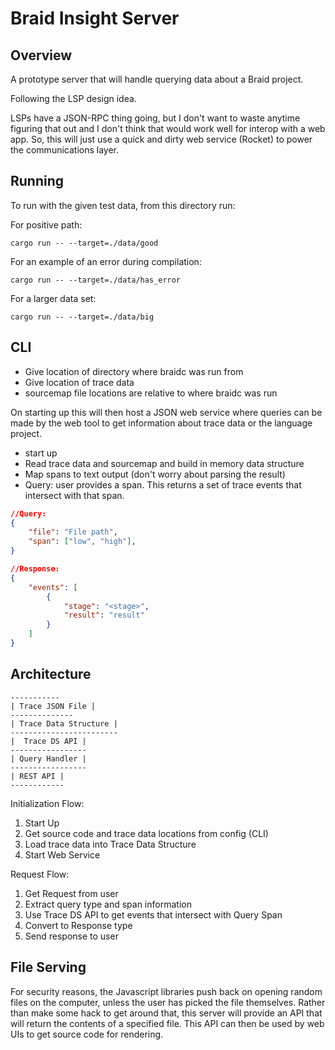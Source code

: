 # Braid Insight Server
## Overview
A prototype server that will handle querying data about a Braid project.

Following the LSP design idea.

LSPs have a JSON-RPC thing going, but I don't want to waste anytime figuring
that out and I don't think that would work well for interop with a web app.
So, this will just use a quick and dirty web service (Rocket) to power the
communications layer.


## Running
To run with the given test data, from this directory run:

For positive path:
```
cargo run -- --target=./data/good
```

For an example of an error during compilation:
```
cargo run -- --target=./data/has_error
```

For a larger data set:
```
cargo run -- --target=./data/big
```

## CLI
- Give location of directory where braidc was run from
- Give location of trace data
- sourcemap file locations are relative to where braidc was run

On starting up this will then host a JSON web service where queries can be
made by the web tool to get information about trace data or the language
project.


- start up
- Read trace data and sourcemap and build in memory data structure
- Map spans to text output (don't worry about parsing the result)
- Query: user provides a span.  This returns a set of trace events that intersect
with that span.

```json
//Query:
{
    "file": "File path",
    "span": ["low", "high"],
}

//Response:
{
    "events": [
        {
            "stage": "<stage>",
            "result": "result"
        }
    ]
}
```


## Architecture

```
-----------
| Trace JSON File |
--------------
| Trace Data Structure |
------------------------
|  Trace DS API |
-----------------
| Query Handler |
-----------------
| REST API |
------------
```

Initialization Flow:
1. Start Up
2. Get source code and trace data locations from config (CLI)
3. Load trace data into Trace Data Structure
4. Start Web Service


Request Flow:
1. Get Request from user
2. Extract query type and span information
3. Use Trace DS API to get events that intersect with Query Span
4. Convert to Response type
5. Send response to user

## File Serving
For security reasons, the Javascript libraries push back on opening random files
on the computer, unless the user has picked the file themselves.  Rather than
make some hack to get around that, this server will provide an API that will
return the contents of a specified file.  This API can then be used by web UIs
to get source code for rendering.